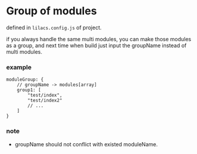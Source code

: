 # Group of modules

defined in `lilacs.config.js` of project.

if you always handle the same multi modules, you can make those modules as a group, 
and next time when build just input the groupName instead of multi modules. 

### example

```
moduleGroup: {
    // groupName -> modules[array]
    group1: [
        "test/index",
        "test/index2"
        // ...
    ]
}
```

### note

* groupName should not conflict with existed moduleName. 